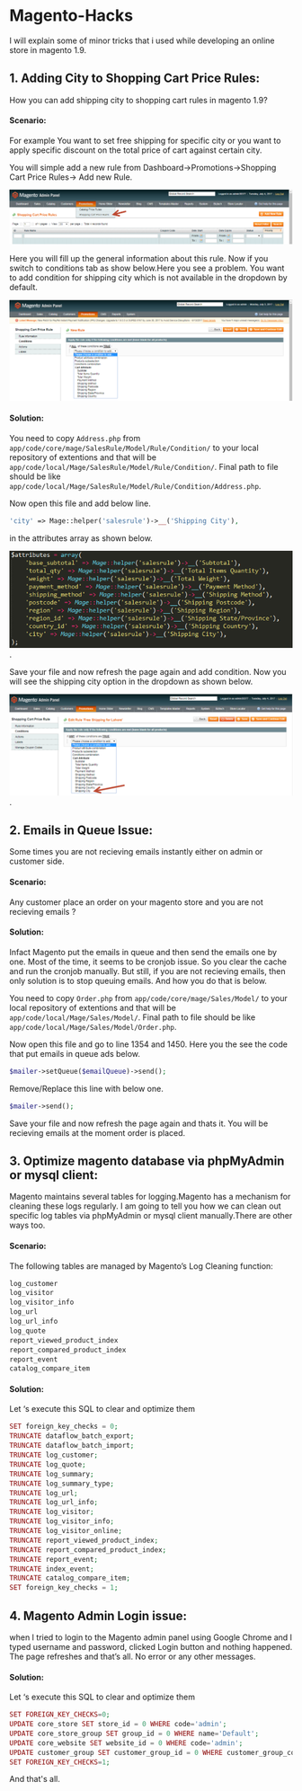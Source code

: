 # Magento-Hacks
I will explain some of minor tricks that i used while developing an online store in magento 1.9. 

## 1. Adding City to Shopping Cart Price Rules:
How you can add shipping city to shopping cart rules in magento 1.9?

#### Scenario:
For example You want to set free shipping for specific city or you want to apply specific discount on the total price of cart against certain city.

You will simple add a new rule from Dashboard->Promotions->Shopping Cart Price Rules-> Add new Rule.

![alt text](https://github.com/virtualforce/Magento-Hacks/blob/master/images/mage_admin_shopping_menu.png "Adding New Rule for Shopping cart")

Here you will fill up the general information about this rule. Now if you switch to conditions tab as show below.Here you see a problem. You want to add condition for shipping city which is not available in the dropdown by default.

![alt text](https://github.com/virtualforce/Magento-Hacks/blob/master/images/mage_admin_shoppiing_no_city.png "City is not listed dow by default")

#### Solution:
You need to copy `Address.php` from `app/code/core/mage/SalesRule/Model/Rule/Condition/` to your local repository of extentions and that will be `app/code/local/Mage/SalesRule/Model/Rule/Condition/`. Final path to file should be like `app/code/local/Mage/SalesRule/Model/Rule/Condition/Address.php`.

Now open this file and add below line.
```php
'city' => Mage::helper('salesrule')->__('Shipping City'),
```

in the attributes array as shown below.

![alt text](https://github.com/virtualforce/Magento-Hacks/blob/master/images/mage_admin-shopping_city_file.png "Add above line to attributes array").

Save your file and now refresh the page again and add condition. Now you will see the shipping city  option in the dropdown as shown below.

![alt text](https://github.com/virtualforce/Magento-Hacks/blob/master/images/mage_admin-shopping_city.png "City listed").

## 2. Emails in Queue Issue:

Some times you are not recieving emails instantly either on admin or customer side.

#### Scenario:
Any customer place an order on your magento store and you are not recieving emails ?

#### Solution:
Infact Magento put the emails in queue and then send the emails one by one. Most of the time, it seems to be cronjob issue. So you clear the cache and run the cronjob manually. But still, if you are not recieving emails, then only solution is to stop queuing emails. And how you do that is below.

You need to copy `Order.php` from `app/code/core/mage/Sales/Model/` to your local repository of extentions and that will be `app/code/local/Mage/Sales/Model/`. Final path to file should be like `app/code/local/Mage/Sales/Model/Order.php`.

Now open this file and go to line 1354 and 1450. Here you the see the code that put emails in queue ads below.

```php
$mailer->setQueue($emailQueue)->send();
```
Remove/Replace this line with below one.

```php
$mailer->send();
```

Save your file and now refresh the page again and thats it. You will be recieving emails at the moment order is placed.

## 3. Optimize magento database via phpMyAdmin or mysql client:

Magento maintains several tables for logging.Magento has a mechanism for cleaning these logs regularly. I am going to tell you how we can clean out specific log tables via phpMyAdmin or mysql client manually.There are other ways too.

#### Scenario:
The following tables are managed by Magento’s Log Cleaning function:

```php
log_customer
log_visitor
log_visitor_info
log_url
log_url_info
log_quote
report_viewed_product_index
report_compared_product_index
report_event
catalog_compare_item
```

#### Solution:
Let ‘s execute this SQL to clear and optimize them

```php
SET foreign_key_checks = 0;
TRUNCATE dataflow_batch_export;
TRUNCATE dataflow_batch_import;
TRUNCATE log_customer;
TRUNCATE log_quote;
TRUNCATE log_summary;
TRUNCATE log_summary_type;
TRUNCATE log_url;
TRUNCATE log_url_info;
TRUNCATE log_visitor;
TRUNCATE log_visitor_info;
TRUNCATE log_visitor_online;
TRUNCATE report_viewed_product_index;
TRUNCATE report_compared_product_index;
TRUNCATE report_event;
TRUNCATE index_event;
TRUNCATE catalog_compare_item;
SET foreign_key_checks = 1;
```

## 4. Magento Admin Login issue:
when I tried to login to the Magento admin panel using Google Chrome and I typed username and password, clicked Login button and nothing happened. The page refreshes and that’s all. No error or any other messages.

#### Solution:
Let ‘s execute this SQL to clear and optimize them

```php
SET FOREIGN_KEY_CHECKS=0;
UPDATE core_store SET store_id = 0 WHERE code='admin';
UPDATE core_store_group SET group_id = 0 WHERE name='Default';
UPDATE core_website SET website_id = 0 WHERE code='admin'; 
UPDATE customer_group SET customer_group_id = 0 WHERE customer_group_code='NOT LOGGED IN';
SET FOREIGN_KEY_CHECKS=1;
```

And that's all.
